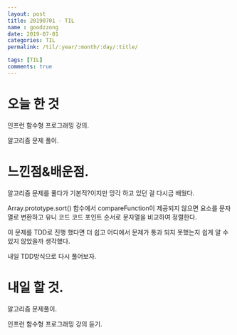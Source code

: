 ```yaml
---
layout: post
title: 20190701 - TIL
name : goodzzong
date: 2019-07-01
categories: TIL
permalink: /til/:year/:month/:day/:title/

tags: [TIL]
comments: true
---
```



# 오늘 한 것

인프런 함수형 프로그래밍 강의.

알고리즘 문제 풀이.

# 느낀점&배운점.

알고리즘 문제를 풀다가 기본적?이지만 망각 하고 있던 걸 다시금 배웠다.

Array.prototype.sort() 함수에서 compareFunction이 제공되지 않으면 요소를 문자열로 변환하고 유니 코드 코드 포인트 순서로 문자열을 비교하여 정렬한다.

이 문제를 TDD로 진행 했다면 더 쉽고 어디에서 문제가 통과 되지 못했는지 쉽게 알 수 있지 않았을까 생각했다.

내일 TDD방식으로 다시 풀어보자.

# 내일 할 것.

알고리즘 문제풀이.

인프런 함수형 프로그래밍 강의 듣기.